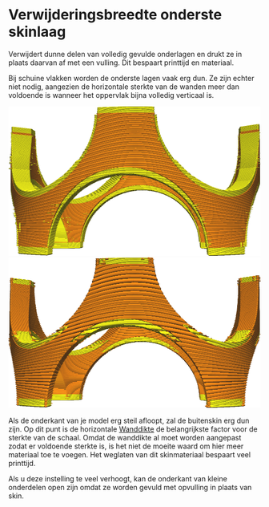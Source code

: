 Verwijderingsbreedte onderste skinlaag
====
Verwijdert dunne delen van volledig gevulde onderlagen en drukt ze in plaats daarvan af met een vulling. Dit bespaart printtijd en materiaal.

Bij schuine vlakken worden de onderste lagen vaak erg dun. Ze zijn echter niet nodig, aangezien de horizontale sterkte van de wanden meer dan voldoende is wanneer het oppervlak bijna volledig verticaal is.

![Voor het verwijderen](../../../articles/images/skin_preshrink_original.png)
![Na verwijdering](../../../articles/images/skin_preshrink_shrunk.png)

Als de onderkant van je model erg steil afloopt, zal de buitenskin erg dun zijn. Op dit punt is de horizontale [Wanddikte](../shell/wall_thickness.md) de belangrijkste factor voor de sterkte van de schaal. Omdat de wanddikte al moet worden aangepast zodat er voldoende sterkte is, is het niet de moeite waard om hier meer materiaal toe te voegen. Het weglaten van dit skinmateriaal bespaart veel printtijd.

Als u deze instelling te veel verhoogt, kan de onderkant van kleine onderdelen open zijn omdat ze worden gevuld met opvulling in plaats van skin.